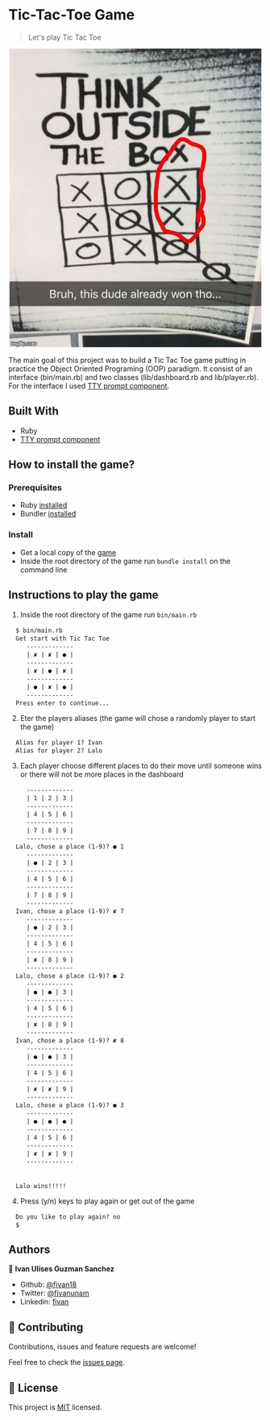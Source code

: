 # Tic-Tac-Toe Game

> Let's play Tic Tac Toe

<p align="center">
    <img src="screenshots/meme-tic-tac-toe.jpg">
</p>

The main goal of this project was to build a Tic Tac Toe game putting in practice the Object Oriented 
Programing (OOP) paradigm. It consist of an interface (bin/main.rb) and two classes (lib/dashboard.rb and lib/player.rb). For the interface I used [TTY prompt component](https://github.com/piotrmurach/tty-prompt#31-symbols).

## Built With

- Ruby
- [TTY prompt component](https://github.com/piotrmurach/tty-prompt#31-symbols)

## How to install the game?

### Prerequisites
- Ruby [installed](https://www.ruby-lang.org/en/downloads/)
- Bundler [installed](https://bundler.io/)

### Install
- Get a local copy of the [game](https://github.com/fivan18/tic-tac-toe)
- Inside the root directory of the game run `bundle install` on the command line

## Instructions to play the game
1. Inside the root directory of the game run `bin/main.rb`
  ```
    $ bin/main.rb 
    Get start with Tic Tac Toe
       -------------
       | ✘ | ✘ | ● |
       -------------
       | ✘ | ● | ✘ |
       -------------
       | ● | ✘ | ● |
       -------------
    Press enter to continue... 
  ```
2. Eter the players aliases (the game will chose a randomly player to start the game)
  ```
    Alias for player 1? Ivan
    Alias for player 2? Lalo 
  ```
3. Each player choose different places to do their move until someone wins or there will not be more places in the dashboard
  ```
       -------------
       | 1 | 2 | 3 |
       -------------
       | 4 | 5 | 6 |
       -------------
       | 7 | 8 | 9 |
       -------------
    Lalo, chose a place (1-9)? ● 1
       -------------
       | ● | 2 | 3 |
       -------------
       | 4 | 5 | 6 |
       -------------
       | 7 | 8 | 9 |
       -------------
    Ivan, chose a place (1-9)? ✘ 7
       -------------
       | ● | 2 | 3 |
       -------------
       | 4 | 5 | 6 |
       -------------
       | ✘ | 8 | 9 |
       -------------
    Lalo, chose a place (1-9)? ● 2
       -------------
       | ● | ● | 3 |
       -------------
       | 4 | 5 | 6 |
       -------------
       | ✘ | 8 | 9 |
       -------------
    Ivan, chose a place (1-9)? ✘ 8
       -------------
       | ● | ● | 3 |
       -------------
       | 4 | 5 | 6 |
       -------------
       | ✘ | ✘ | 9 |
       -------------
    Lalo, chose a place (1-9)? ● 3
       -------------
       | ● | ● | ● |
       -------------
       | 4 | 5 | 6 |
       -------------
       | ✘ | ✘ | 9 |
       -------------


    Lalo wins!!!!!
  ```

4. Press (y/n) keys to play again or get out of the game
  ```
    Do you like to play again? no
    $
  ```

## Authors

👤 **Ivan Ulises Guzman Sanchez**

- Github: [@fivan18](https://github.com/fivan18)
- Twitter: [@fivanunam](https://twitter.com/fivanunam)
- Linkedin: [fivan](https://www.linkedin.com/in/fivan)

## 🤝 Contributing

Contributions, issues and feature requests are welcome!

Feel free to check the [issues page](https://github.com/fivan18/tic-tac-toe/issues).

## 📝 License

This project is [MIT](README.md) licensed.
